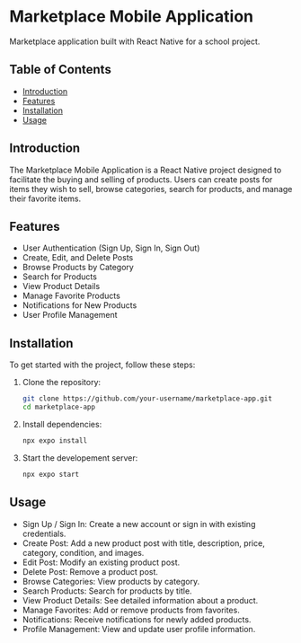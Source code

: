# Marketplace Mobile Application

Marketplace application built with React Native for a school project.

## Table of Contents

- [Introduction](#introduction)
- [Features](#features)
- [Installation](#installation)
- [Usage](#usage)

## Introduction

The Marketplace Mobile Application is a React Native project designed to facilitate the buying and selling of products. Users can create posts for items they wish to sell, browse categories, search for products, and manage their favorite items.

## Features

- User Authentication (Sign Up, Sign In, Sign Out)
- Create, Edit, and Delete Posts
- Browse Products by Category
- Search for Products
- View Product Details
- Manage Favorite Products
- Notifications for New Products
- User Profile Management

## Installation

To get started with the project, follow these steps:

1. Clone the repository:
   ```sh
   git clone https://github.com/your-username/marketplace-app.git
   cd marketplace-app
   ```
2. Install dependencies:

   ```sh
   npx expo install

   ```

3. Start the developement server:
   ```sh
   npx expo start
   ```

## Usage

- Sign Up / Sign In: Create a new account or sign in with existing credentials.
- Create Post: Add a new product post with title, description, price, category, condition, and images.
- Edit Post: Modify an existing product post.
- Delete Post: Remove a product post.
- Browse Categories: View products by category.
- Search Products: Search for products by title.
- View Product Details: See detailed information about a product.
- Manage Favorites: Add or remove products from favorites.
- Notifications: Receive notifications for newly added products.
- Profile Management: View and update user profile information.
